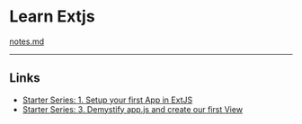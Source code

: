 # Learn Extjs 

[notes.md](notes.md)

----
## Links

- [Starter Series: 1. Setup your first App in ExtJS](https://youtu.be/2S85SZ1kDqM)
- [Starter Series: 3. Demystify app.js and create our first View](https://youtu.be/KV5hknz8CaU)